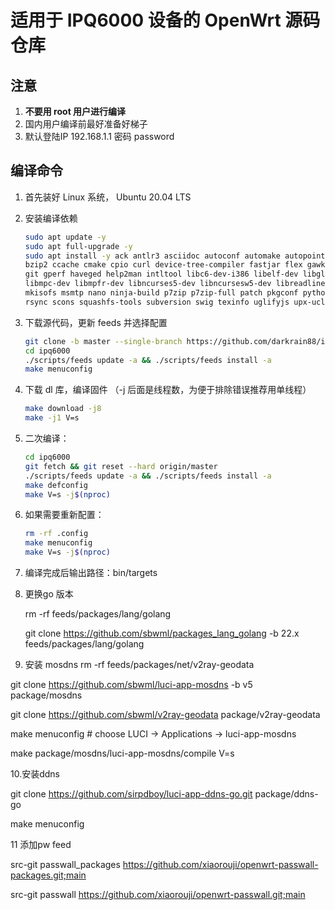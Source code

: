 # 适用于 IPQ6000 设备的 OpenWrt 源码仓库

## 注意

1. **不要用 root 用户进行编译**
2. 国内用户编译前最好准备好梯子
3. 默认登陆IP 192.168.1.1 密码 password

## 编译命令

1. 首先装好 Linux 系统， Ubuntu 20.04 LTS

2. 安装编译依赖

   ```bash
   sudo apt update -y
   sudo apt full-upgrade -y
   sudo apt install -y ack antlr3 asciidoc autoconf automake autopoint binutils bison build-essential \
   bzip2 ccache cmake cpio curl device-tree-compiler fastjar flex gawk gettext gcc-multilib g++-multilib \
   git gperf haveged help2man intltool libc6-dev-i386 libelf-dev libglib2.0-dev libgmp3-dev libltdl-dev \
   libmpc-dev libmpfr-dev libncurses5-dev libncursesw5-dev libreadline-dev libssl-dev libtool lrzsz \
   mkisofs msmtp nano ninja-build p7zip p7zip-full patch pkgconf python2.7 python3 python3-pip libpython3-dev qemu-utils \
   rsync scons squashfs-tools subversion swig texinfo uglifyjs upx-ucl unzip vim wget xmlto xxd zlib1g-dev
   ```

3. 下载源代码，更新 feeds 并选择配置

   ```bash
   git clone -b master --single-branch https://github.com/darkrain88/ipq6000-2.git
   cd ipq6000
   ./scripts/feeds update -a && ./scripts/feeds install -a
   make menuconfig
   ```

4. 下载 dl 库，编译固件
（-j 后面是线程数，为便于排除错误推荐用单线程）

   ```bash
   make download -j8
   make -j1 V=s
   ```

5. 二次编译：

   ```bash
   cd ipq6000
   git fetch && git reset --hard origin/master
   ./scripts/feeds update -a && ./scripts/feeds install -a
   make defconfig
   make V=s -j$(nproc)
   ```

6. 如果需要重新配置：

   ```bash
   rm -rf .config
   make menuconfig
   make V=s -j$(nproc)
   ```

7. 编译完成后输出路径：bin/targets

8. 更换go 版本

   rm -rf feeds/packages/lang/golang
   
   git clone https://github.com/sbwml/packages_lang_golang -b 22.x feeds/packages/lang/golang
   
10. 安装 mosdns
rm -rf feeds/packages/net/v2ray-geodata

git clone https://github.com/sbwml/luci-app-mosdns -b v5 package/mosdns

git clone https://github.com/sbwml/v2ray-geodata package/v2ray-geodata

make menuconfig # choose LUCI -> Applications -> luci-app-mosdns

make package/mosdns/luci-app-mosdns/compile V=s

10.安装ddns

git clone https://github.com/sirpdboy/luci-app-ddns-go.git package/ddns-go

   make menuconfig

11 添加pw feed

src-git passwall_packages https://github.com/xiaorouji/openwrt-passwall-packages.git;main

src-git passwall https://github.com/xiaorouji/openwrt-passwall.git;main



